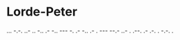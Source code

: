 # Lorde-Peter
...
-.-. ..- .. -.. .- -.. ---   -. .- -.. .-   .   ---   --.- ..- .   .--. .- .-. . -.-. . 
